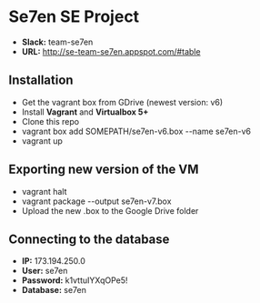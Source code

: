 Se7en SE Project
===
- **Slack:** team-se7en
- **URL:** http://se-team-se7en.appspot.com/#table

Installation
---
- Get the vagrant box from GDrive (newest version: v6)
- Install **Vagrant** and **Virtualbox 5+**
- Clone this repo
- vagrant box add SOMEPATH/se7en-v6.box --name se7en-v6
- vagrant up

Exporting new version of the VM
---
- vagrant halt
- vagrant package --output se7en-v7.box
- Upload the new .box to the Google Drive folder

Connecting to the database
---
- **IP:** 173.194.250.0
- **User:** se7en
- **Password:** k1vttuIYXqOPe5!
- **Database:** se7en
